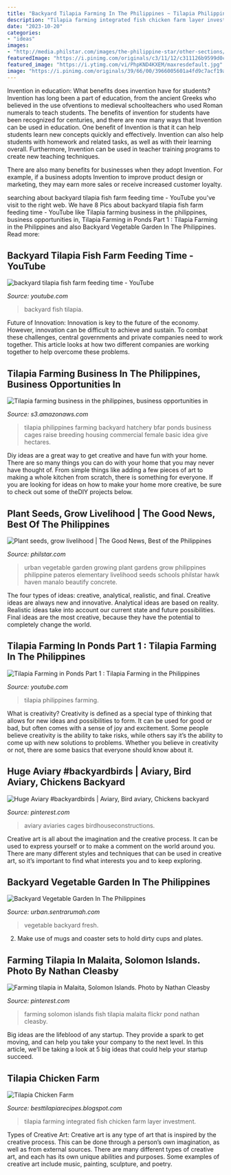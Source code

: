 ```yaml
---
title: "Backyard Tilapia Farming In The Philippines ~ Tilapia Philippines Farming Backyard Hatchery Bfar Ponds Business Cages Raise Breeding Housing Commercial Female Basic Idea Give Hectares"
description: "Tilapia farming integrated fish chicken farm layer investment"
date: "2023-10-20"
categories:
- "ideas"
images:
- "http://media.philstar.com/images/the-philippine-star/other-sections/the-good-news/20150330/Urban-vegetable-Garden.jpg"
featuredImage: "https://i.pinimg.com/originals/c3/11/12/c311126b9599d0c2b853044feeedcd59.jpg"
featured_image: "https://i.ytimg.com/vi/PhpKND4KXEM/maxresdefault.jpg"
image: "https://i.pinimg.com/originals/39/66/00/3966005601a4fd9c7acf19ac168c6366.jpg"
---
```



Invention in education: What benefits does invention have for students?
Invention has long been a part of education, from the ancient Greeks who believed in the use ofventions to medieval schoolteachers who used Roman numerals to teach students. The benefits of invention for students have been recognized for centuries, and there are now many ways that Invention can be used in education. 
One benefit of Invention is that it can help students learn new concepts quickly and effectively. Invention can also help students with homework and related tasks, as well as with their learning overall. Furthermore, Invention can be used in teacher training programs to create new teaching techniques. 

There are also many benefits for businesses when they adopt Invention. For example, if a business adopts Invention to improve product design or marketing, they may earn more sales or receive increased customer loyalty.

	

		
searching about backyard tilapia fish farm feeding time - YouTube you've visit to the right web. We have 8 Pics about backyard tilapia fish farm feeding time - YouTube like Tilapia farming business in the philippines, business opportunities in, Tilapia Farming in Ponds Part 1 : Tilapia Farming in the Philippines and also Backyard Vegetable Garden In The Philippines. Read more:
		
    
## Backyard Tilapia Fish Farm Feeding Time - YouTube

<img loading=lazy src="https://i.ytimg.com/vi/k2yl0rrgG_Y/maxresdefault.jpg" onerror="this.onerror=null;this.src='https://tse2.mm.bing.net/th?id=OIP.5ybFz3PhnswKRPsr_QapUQHaEK&amp;pid=15.1';" alt="backyard tilapia fish farm feeding time - YouTube">

_Source: youtube.com_

>backyard fish tilapia. 

	

Future of Innovation:
Innovation is key to the future of the economy. However, innovation can be difficult to achieve and sustain. To combat these challenges, central governments and private companies need to work together. This article looks at how two different companies are working together to help overcome these problems.

    
## Tilapia Farming Business In The Philippines, Business Opportunities In

<img loading=lazy src="http://1.bp.blogspot.com/-HLOu-R5KkuU/VArBEH2cp3I/AAAAAAAAAGE/y1ETtSVDLgU/s1600/tilapia.jpg" onerror="this.onerror=null;this.src='https://tse3.mm.bing.net/th?id=OIP.P8ognAK3RxR9WAOVG1V5JwHaE7&amp;pid=15.1';" alt="Tilapia farming business in the philippines, business opportunities in">

_Source: s3.amazonaws.com_

>tilapia philippines farming backyard hatchery bfar ponds business cages raise breeding housing commercial female basic idea give hectares. 

	

Diy ideas are a great way to get creative and have fun with your home. There are so many things you can do with your home that you may never have thought of. From simple things like adding a few pieces of art to making a whole kitchen from scratch, there is something for everyone. If you are looking for ideas on how to make your home more creative, be sure to check out some of theDIY projects below.

    
## Plant Seeds, Grow Livelihood | The Good News, Best Of The Philippines

<img loading=lazy src="http://media.philstar.com/images/the-philippine-star/other-sections/the-good-news/20150330/Urban-vegetable-Garden.jpg" onerror="this.onerror=null;this.src='https://tse1.mm.bing.net/th?id=OIP.t5mRduX8Oqs5lZpWveJYgAHaFD&amp;pid=15.1';" alt="Plant seeds, grow livelihood | The Good News, Best of the Philippines">

_Source: philstar.com_

>urban vegetable garden growing plant gardens grow philippines philippine pateros elementary livelihood seeds schools philstar hawk haven manalo beautify concrete. 

	

The four types of ideas: creative, analytical, realistic, and final.
Creative ideas are always new and innovative. Analytical ideas are based on reality. Realistic ideas take into account our current state and future possibilities. Final ideas are the most creative, because they have the potential to completely change the world.

    
## Tilapia Farming In Ponds Part 1 : Tilapia Farming In The Philippines

<img loading=lazy src="https://i.ytimg.com/vi/mGxGaguJl6Y/maxresdefault.jpg" onerror="this.onerror=null;this.src='https://tse3.mm.bing.net/th?id=OIP.B-2RBAiJrgDckHNd257T8AHaEK&amp;pid=15.1';" alt="Tilapia Farming in Ponds Part 1 : Tilapia Farming in the Philippines">

_Source: youtube.com_

>tilapia philippines farming. 

	

What is creativity?
Creativity is defined as a special type of thinking that allows for new ideas and possibilities to form. It can be used for good or bad, but often comes with a sense of joy and excitement. Some people believe creativity is the ability to take risks, while others say it’s the ability to come up with new solutions to problems. Whether you believe in creativity or not, there are some basics that everyone should know about it.

    
## Huge Aviary #backyardbirds | Aviary, Bird Aviary, Chickens Backyard

<img loading=lazy src="https://i.pinimg.com/originals/39/66/00/3966005601a4fd9c7acf19ac168c6366.jpg" onerror="this.onerror=null;this.src='https://tse2.mm.bing.net/th?id=OIP.E65tAe9qYDv6sdSAyiBEUQHaE9&amp;pid=15.1';" alt="Huge Aviary #backyardbirds | Aviary, Bird aviary, Chickens backyard">

_Source: pinterest.com_

>aviary aviaries cages birdhouseconstructions. 

	

Creative art is all about the imagination and the creative process. It can be used to express yourself or to make a comment on the world around you. There are many different styles and techniques that can be used in creative art, so it’s important to find what interests you and to keep exploring.

    
## Backyard Vegetable Garden In The Philippines

<img loading=lazy src="https://i.pinimg.com/originals/c3/11/12/c311126b9599d0c2b853044feeedcd59.jpg" onerror="this.onerror=null;this.src='https://tse2.mm.bing.net/th?id=OIP.VioNhfJ2S29hW9wCHepmogHaFj&amp;pid=15.1';" alt="Backyard Vegetable Garden In The Philippines">

_Source: urban.sentrarumah.com_

>vegetable backyard fresh. 

	

2. Make use of mugs and coaster sets to hold dirty cups and plates.

    
## Farming Tilapia In Malaita, Solomon Islands. Photo By Nathan Cleasby

<img loading=lazy src="https://i.pinimg.com/originals/9c/a6/e7/9ca6e794931d9a6348ff4f9d473bf3c7.jpg" onerror="this.onerror=null;this.src='https://tse4.mm.bing.net/th?id=OIP.rKXRCwNXmhU3F699nf9NQgHaEC&amp;pid=15.1';" alt="Farming tilapia in Malaita, Solomon Islands. Photo by Nathan Cleasby">

_Source: pinterest.com_

>farming solomon islands fish tilapia malaita flickr pond nathan cleasby. 

	

Big ideas are the lifeblood of any startup. They provide a spark to get moving, and can help you take your company to the next level. In this article, we’ll be taking a look at 5 big ideas that could help your startup succeed.

    
## Tilapia Chicken Farm

<img loading=lazy src="https://i.ytimg.com/vi/PhpKND4KXEM/maxresdefault.jpg" onerror="this.onerror=null;this.src='https://tse3.mm.bing.net/th?id=OIP.J5r-V6FQTaL7LLQoPBhTDwHaEK&amp;pid=15.1';" alt="Tilapia Chicken Farm">

_Source: besttilapiarecipes.blogspot.com_

>tilapia farming integrated fish chicken farm layer investment. 

	

Types of Creative Art:
Creative art is any type of art that is inspired by the creative process. This can be done through a person’s own imagination, as well as from external sources. There are many different types of creative art, and each has its own unique abilities and purposes. Some examples of creative art include music, painting, sculpture, and poetry.

